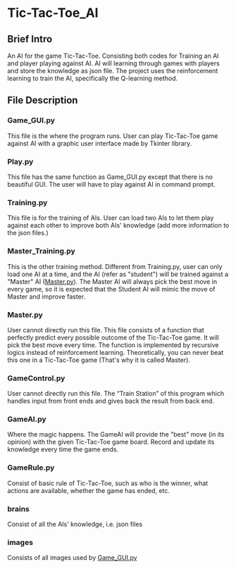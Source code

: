 # Tic-Tac-Toe_AI
## Brief Intro
An AI for the game Tic-Tac-Toe. Consisting both codes for Training an AI and player playing against AI. AI will learning through games with players and store the knowledge as json file.
The project uses the reinforcement learning to train the AI, specifically the Q-learning method.

## File Description

### Game_GUI.py
This file is the where the program runs. User can play Tic-Tac-Toe game against AI with a graphic user interface made by Tkinter library. 

### Play.py
This file has the same function as Game_GUI.py except that there is no beautiful GUI. The user will have to play against AI in command prompt.

### Training.py
This file is for the training of AIs. User can load two AIs to let them play against each other to improve both AIs' knowledge (add more information to the json files.)

### Master_Training.py
This is the other training method. Different from Training.py, user can only load one AI at a time, and the AI (refer as "student") will be trained against a "Master" AI ([Master.py](master.py)). The Master AI will always pick the best move in every game, so it is expected that the Student AI will mimic the move of Master and improve faster.

### Master.py
User cannot directly run this file. This file consists of a function that perfectly predict every possible outcome of the Tic-Tac-Toe game. It will pick the best move every time. The function is implemented by recursive logics instead of reinforcement learning. Theoretically, you can never beat this one in a Tic-Tac-Toe game (That's why it is called Master).

### GameControl.py
User cannot directly run this file. The “Train Station” of this program which handles input from front ends and gives back the result from back end.

### GameAI.py
Where the magic happens. The GameAI will provide the "best" move (in its opinion) with the given Tic-Tac-Toe game board. Record and update its knowledge every time the game ends.

### GameRule.py
Consist of basic rule of Tic-Tac-Toe, such as who is the winner, what actions are available, whether the game has ended, etc.

### brains
Consist of all the AIs' knowledge, i.e. json files

### images
Consists of all images used by [Game_GUI.py](#game_gui.py)
